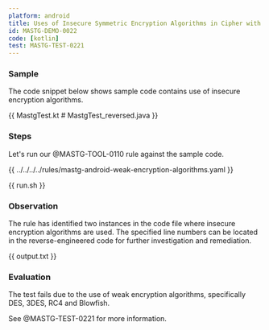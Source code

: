 ```yaml
---
platform: android
title: Uses of Insecure Symmetric Encryption Algorithms in Cipher with semgrep
id: MASTG-DEMO-0022
code: [kotlin]
test: MASTG-TEST-0221
---
```


### Sample

The code snippet below shows sample code contains use of insecure encryption algorithms.

{{ MastgTest.kt # MastgTest_reversed.java }}

### Steps

Let's run our @MASTG-TOOL-0110 rule against the sample code.

{{ ../../../../rules/mastg-android-weak-encryption-algorithms.yaml }}

{{ run.sh }}

### Observation

The rule has identified two instances in the code file where insecure encryption algorithms are used. The specified line numbers can be located in the reverse-engineered code for further investigation and remediation.

{{ output.txt }}

### Evaluation

The test fails due to the use of weak encryption algorithms, specifically DES, 3DES, RC4 and Blowfish.

See @MASTG-TEST-0221 for more information.
